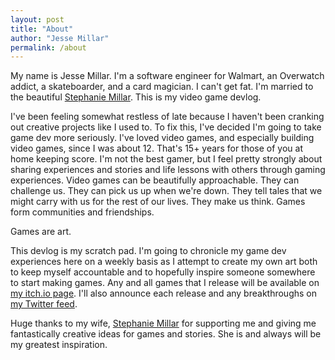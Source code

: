 ```yaml
---
layout: post
title: "About"
author: "Jesse Millar"
permalink: /about
---
```


My name is Jesse Millar. I'm a software engineer for Walmart, an Overwatch addict, a skateboarder, and a card magician. I can't get fat. I'm married to the beautiful [Stephanie Millar](https://twitter.com/stephiemillar). This is my video game devlog.

I've been feeling somewhat restless of late because I haven't been cranking out creative projects like I used to. To fix this, I've decided I'm going to take game dev more seriously. I've loved video games, and especially building video games, since I was about 12. That's 15+ years for those of you at home keeping score. I'm not the best gamer, but I feel pretty strongly about sharing experiences and stories and life lessons with others through gaming experiences. Video games can be beautifully approachable. They can challenge us. They can pick us up when we're down. They tell tales that we might carry with us for the rest of our lives. They make us think. Games form communities and friendships.

Games are art.

This devlog is my scratch pad. I'm going to chronicle my game dev experiences here on a weekly basis as I attempt to create my own art both to keep myself accountable and to hopefully inspire someone somewhere to start making games. Any and all games that I release will be available on [my itch.io page](https://jessemillar.itch.io). I'll also announce each release and any breakthroughs on [my Twitter feed](https://twitter.com/jessemillar).

Huge thanks to my wife, [Stephanie Millar](https://twitter.com/stephiemillar) for supporting me and giving me fantastically creative ideas for games and stories. She is and always will be my greatest inspiration.
